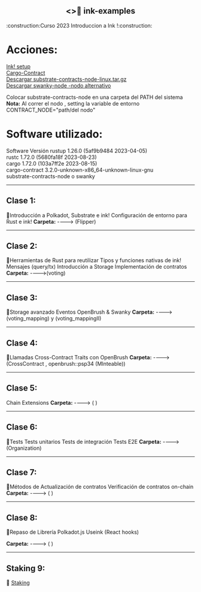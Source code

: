 <h2 align="center"><>🦑 ink-examples </h2>
:construction:Curso 2023 Introduccion a Ink !:construction:
<h1>Acciones:</h1>
  <A HREF="https://use.ink/getting-started/setup"> Ink! setup </A></br>
   <A HREF="https://github.com/paritytech/cargo-contract"> Cargo-Contract </A></br>
  <A HREF="https://github.com/paritytech/substrate-contracts-node/releases">Descargar substrate-contracts-node-linux.tar.gz </A></br>
 <A HREF="https://github.com/swankyhub/swanky-node">Descargar swanky-node -nodo alternativo </A></br>
  
Colocar substrate-contracts-node en una carpeta del PATH del sistema</br>
<strong>Nota:</strong> Al correr el nodo , setting la variable de entorno CONTRACT_NODE="path/del nodo"</br>

<h1>Software utilizado:</h1>
Software	Versión
rustup	1.26.0 (5af9b9484 2023-04-05)</br>
rustc	1.72.0 (5680fa18f 2023-08-23)</br>
cargo	1.72.0 (103a7ff2e 2023-08-15)</br>
cargo-contract	3.2.0-unknown-x86_64-unknown-linux-gnu</br>
substrate-contracts-node o swanky </br>


<hr style="color: 30056b2;"/>
<h2>Clase 1:</h2>
🦑Introducción a Polkadot, Substrate e ink!
Configuración de entorno para Rust e ink!
<strong>Carpeta:</strong> ---->  (Flipper)


<hr style="color: 30056b2;"/>
<h2>Clase 2:</h2>
🦑Herramientas de Rust para reutilizar
Tipos y funciones nativas de ink!
Mensajes (query/tx)
Introducción a Storage
Implementación de contratos
<strong>Carpeta:</strong> ---->(voting) 

<hr style="color: 30056b2;"/>
<h2>Clase 3:</h2>
🦑Storage avanzado
Eventos
OpenBrush & Swanky
<strong>Carpeta:</strong> ---->(voting_mapping) y (voting_mappingII)

<hr style="color: 30056b2;"/>
<h2>Clase 4:</h2>
🦑Llamadas Cross-Contract
Traits con OpenBrush
<strong>Carpeta:</strong> ---->(CrossContract ,  openbrush::psp34 (MInteable))

<hr style="color: 30056b2;"/>
<h2>Clase 5:</h2>
Chain Extensions
<strong>Carpeta:</strong> ----> (  )
<hr style="color: 30056b2;"/>

<h2>Clase 6:</h2>
🦑Tests
Tests unitarios
Tests de integración
Tests E2E
<strong>Carpeta:</strong> ---->(Organization)

<hr style="color: 30056b2;"/>
<h2>Clase 7:</h2>
🦑Métodos de Actualización de contratos
Verificación de contratos on-chain
<strong>Carpeta:</strong> ----> (   )

<hr style="color: 30056b2;"/>
<h2>Clase 8:</h2>
🦑Repaso de Librería Polkadot.js
Useink (React hooks)

<strong>Carpeta:</strong> ----> ( )

<hr style="color: 30056b2;"/>
<h2>Staking 9:</h2>
🦑 <A HREF="https://github.com/polblancoo/Wasm_Contract_Substrate">Staking  </A></br>



